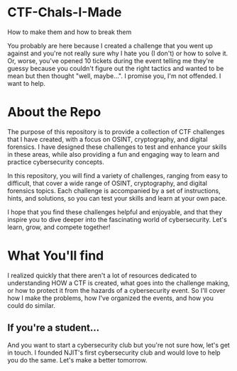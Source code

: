 # CTF-Chals-I-Made
How to make them and how to break them

You probably are here because I created a challenge that you went up against and you're not really sure why I hate you (I don't) or how to solve it. Or, worse, you've opened 10 tickets during the event telling me they're guessy because you couldn't figure out the right tactics and wanted to be mean but then thought "well, maybe...". I promise you, I'm not offended. I want to help.

# About the Repo

The purpose of this repository is to provide a collection of CTF challenges that I have created, with a focus on OSINT, cryptography, and digital forensics. I have designed these challenges to test and enhance your skills in these areas, while also providing a fun and engaging way to learn and practice cybersecurity concepts.

In this repository, you will find a variety of challenges, ranging from easy to difficult, that cover a wide range of OSINT, cryptography, and digital forensics topics. Each challenge is accompanied by a set of instructions, hints, and solutions, so you can test your skills and learn at your own pace.

I hope that you find these challenges helpful and enjoyable, and that they inspire you to dive deeper into the fascinating world of cybersecurity. Let's learn, grow, and compete together!

# What You'll find

I realized quickly that there aren't a lot of resources dedicated to understanding HOW a CTF is created, what goes into the challenge making, or how to protect it from the hazards of a cybersecurity event. So I'll cover how I make the problems, how I've organized the events, and how you could do similar. 


## If you're a student...

And you want to start a cybersecurity club but you're not sure how, let's get in touch. I founded NJIT's first cybersecurity club and would love to help you do the same. Let's make a better tomorrow.
